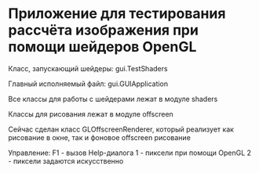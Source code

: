 # Приложение для тестирования рассчёта изображения при помощи шейдеров OpenGL

Класс, запускающий шейдеры: gui.TestShaders

Главный исполняемый файл: gui.GUIApplication

Все классы для работы с шейдерами лежат в модуле shaders

Классы для рисования лежат в модуле offscreen

Сейчас сделан класс GLOffscreenRenderer, который реализует как рисование 
в окне, так и фоновое offscreen рисование

Управление:
F1 - вызов Help-диалога
1 - пиксели при помощи OpenGL
2 - пиксели задаются искусственно

